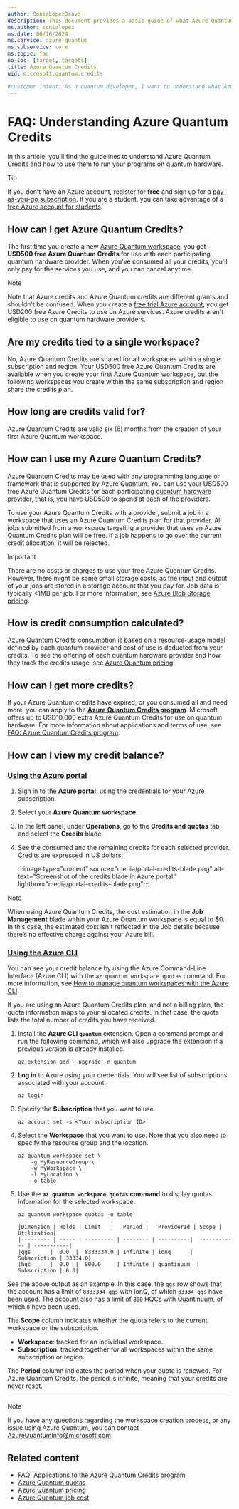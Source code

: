 ```yaml
---
author: SoniaLopezBravo
description: This document provides a basic guide of what Azure Quantum Credits are, how to use them, and how to review credit balance.
ms.author: sonialopez
ms.date: 06/16/2024
ms.service: azure-quantum
ms.subservice: core
ms.topic: faq
no-loc: [target, targets]
title: Azure Quantum Credits
uid: microsoft.quantum.credits

#customer intent: As a quantum developer, I want to understand what Azure Quantum Credits are, how to get them, and how to review my credit balance.
---
```


# FAQ: Understanding Azure Quantum Credits 

In this article, you'll find the guidelines to understand Azure Quantum Credits and how to use them to run your programs on quantum hardware.

> [!TIP]
> If you don’t have an Azure account, register for **free** and sign up for a [pay-as-you-go subscription](https://azure.microsoft.com/pricing/purchase-options/pay-as-you-go). If you are a student, you can take advantage of a [free Azure account for students](https://azure.microsoft.com/free/students/).

## How can I get Azure Quantum Credits?

The first time you create a new [Azure Quantum workspace](xref:microsoft.quantum.how-to.workspace), you get **USD500 free Azure Quantum Credits** for use with each participating quantum hardware provider. When you've consumed all your credits, you'll only pay for the services you use, and you can cancel anytime.

> [!NOTE]
> Note that Azure credits and Azure Quantum credits are different grants and shouldn't be confused. When you create a [free trial Azure account](https://azure.microsoft.com/free/), you get USD200 free Azure Credits to use on Azure services. Azure credits aren't eligible to use on quantum hardware providers.

## Are my credits tied to a single workspace?

No, Azure Quantum Credits are shared for all workspaces within a single subscription and region. Your USD500 free Azure Quantum Credits are available when you create your first Azure Quantum workspace, but the following workspaces you create within the same subscription and region share the credits plan.

## How long are credits valid for?

Azure Quantum Credits are valid six (6) months from the creation of your first Azure Quantum workspace. 

## How can I use my Azure Quantum Credits?

Azure Quantum Credits may be used with any programming language or framework that is supported by Azure Quantum. You can use your USD500 free Azure Quantum Credits for each participating [quantum hardware provider](xref:microsoft.quantum.reference.qc-target-list), that is, you have USD500 to spend at each of the providers.  

To use your Azure Quantum Credits with a provider, submit a job in a workspace that uses an Azure Quantum Credits plan for that provider. All jobs submitted from a workspace targeting a provider that uses an Azure Quantum Credits plan will be free. If a job happens to go over the current credit allocation, it will be rejected.

> [!IMPORTANT]
> There are no costs or charges to use your free Azure Quantum Credits. However, there might be some small storage costs, as the input and output of your jobs are stored in a storage account that you pay for. Job data is typically <1MB per job. 
> For more information, see [Azure Blob Storage pricing](https://azure.microsoft.com/pricing/details/storage/blobs/).

## How is credit consumption calculated?

Azure Quantum Credits consumption is based on a resource-usage model defined by each quantum provider and cost of use is deducted from your credits. To see the offering of each quantum hardware provider and how they track the credits usage, see [Azure Quantum pricing](xref:microsoft.quantum.providers-pricing).

## How can I get more credits?

If your Azure Quantum credits have expired, or you consumed all and need more, you can apply to the [**Azure Quantum Credits program**](https://aka.ms/aq/credits). Microsoft offers up to USD10,000 extra Azure Quantum Credits for use on quantum hardware. For more information about applications and terms of use, see [FAQ: Azure Quantum Credits program](xref:microsoft.quantum.credits.credits-faq).

## How can I view my credit balance?

### [Using the Azure portal](#tab/tabid-portal)

1. Sign in to the [**Azure portal**](https://portal.azure.com), using the credentials for your Azure subscription.
1. Select your **Azure Quantum workspace**.
1. In the left panel, under **Operations**, go to the **Credits and quotas** tab and select the **Credits** blade. 
1. See the consumed and the remaining credits for each selected provider. Credits are expressed in US dollars. 

     :::image type="content" source="media/portal-credits-blade.png" alt-text="Screenshot of the credits blade in Azure portal." lightbox="media/portal-credits-blade.png":::
     
> [!NOTE]
> When using Azure Quantum Credits, the cost estimation in the **Job Management** blade within your Azure Quantum workspace is equal to $0. In this case, the estimated cost isn't reflected in the Job details because there’s no effective charge against your Azure bill.
 
### [Using the Azure CLI](#tab/tabid-cli)

You can see your credit balance by using the Azure Command-Line Interface (Azure CLI) with the `az quantum workspace quotas` command. For more information, see [How to manage quantum workspaces with the Azure CLI](xref:microsoft.quantum.workspaces-cli).

If you are using an Azure Quantum Credits plan, and not a billing plan, the quota information maps to your allocated credits. In that case, the quota lists the total number of credits you have received. 

1. Install the **Azure CLI `quantum`** extension. Open a command prompt and run the following command, which will also upgrade the extension if a previous version is already installed.

    ```azurecli
    az extension add --upgrade -n quantum
    ```

1. **Log in** to Azure using your credentials. You will see list of subscriptions associated with your account.

   ```azurecli
   az login
   ```

1. Specify the **Subscription** that you want to use.

   ```azurecli
   az account set -s <Your subscription ID>
   ```

1. Select the **Workspace** that you want to use. Note that you also need to specify the resource group and the location.

   ```azurecli
   az quantum workspace set \
       -g MyResourceGroup \
       -w MyWorkspace \
       -l MyLocation \
       -o table
   ```

1. Use the **`az quantum workspace quotas` command** to display quotas information for the selected workspace.

    ```azurecli
    az quantum workspace quotas -o table
    ```

    ```output
    |Dimension | Holds | Limit   |   Period |   ProviderId | Scope | Utilization|
    |--------- | ----- | --------- | -------- | ----------|  ------------ | -----------|
    |qgs      |  0.0  |  8333334.0 | Infinite | ionq      |  Subscription | 33334.0|
    |hqc      |  0.0  |  800.0     | Infinite | quantinuum  | Subscription | 0.0|
    ```

See the above output as an example. In this case, the `qgs` row shows that the account has a limit of `8333334 qgs` with IonQ, of which `33334 qgs` have been used. The account also has a limit of `800` HQCs with Quantinuum, of which `0` have been used.

The **Scope** column indicates whether the quota refers to the current workspace or the subscription.

- **Workspace**: tracked for an individual workspace.
- **Subscription**: tracked together for all workspaces within the same subscription or region.

The **Period** column indicates the period when your quota is renewed. For Azure Quantum Credits, the period is infinite, meaning that your credits are never reset.

***

> [!NOTE]
> If you have any questions regarding the workspace creation process, or any issue using Azure Quantum, you can contact [AzureQuantumInfo@microsoft.com](mailto:AzureQuantumInfo@microsoft.com).

## Related content

- [FAQ: Applications to the Azure Quantum Credits program](xref:microsoft.quantum.credits.credits-faq)
- [Azure Quantum quotas](xref:microsoft.quantum.quotas)
- [Azure Quantum pricing](xref:microsoft.quantum.providers-pricing)
- [Azure Quantum job cost](xref:microsoft.quantum.azure.job-costs)
